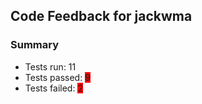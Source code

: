 ## Code Feedback for jackwma

### Summary

- Tests run:        11
- Tests passed:     <span style="background-color:red">9</span>
- Tests failed:     <span style="background-color:red">2</span>